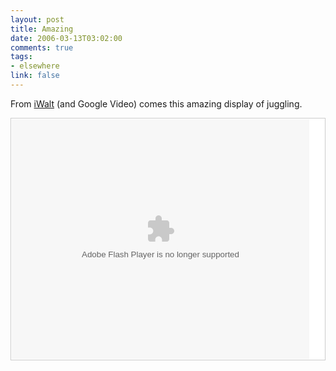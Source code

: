 ```yaml
--- 
layout: post
title: Amazing
date: 2006-03-13T03:02:00
comments: true
tags:
- elsewhere
link: false
---
```

From <a href="http://iwalt.com" title="iWalt">iWalt</a> (and Google Video) comes this amazing display of juggling.

<div style="margin-bottom: 8px; border: 1px solid #ccc; padding: 1px; background: #fff;"><embed style="width: 476px; height: 384px;" id="VideoPlayback" align="middle" type="application/x-shockwave-flash" src="http://video.google.com/googleplayer.swf?videoUrl=http%3A%2F%2Fvp.video.google.com%2Fvideodownload%3Fversion%3D0%26secureurl%3DpAAAALqA-68GzGyx1mUO_ae8csz0P0vgVgc16kK6B1MqtxEUHm261hLul2a6Bg8_eMDcz0Bw20IENh0J2xfx-xRle45BlgShEBinkG54MWcstYT7Kz_MdK8RvCvyh42T8clKGeh2YDiNKcY-MfZVu7H5YR_lpUzchIM1CPuH5AjrM0AmK2zXmVUCj9GnpQ4NOTG46Ixi_kgMWs386Dbc-5AouOUYx1W-_dAf9oQJJisECiHq%26sigh%3DOEzsNSXrU-WJHYiqquSM8nGzCLo%26begin%3D0%26len%3D267700%26docid%3D4776181634656145640&thumbnailUrl=http%3A%2F%2Fvideo.google.com%2FThumbnailServer%3Fcontentid%3D46fcd6fab0ecbef3%26second%3D5%26itag%3Dw320%26urlcreated%3D1142057500%26sigh%3DjxWG52MR88EtwRjB1VQyMqRKNC0&playerId=4776181634656145640" allowScriptAccess="sameDomain" quality="best" bgcolor="#ffffff" scale="noScale" wmode="window" salign="TL"  FlashVars="playerMode=embedded"></embed></div>

